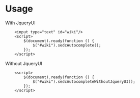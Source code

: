 # Usage


With JqueryUI

		<input type="text" id="wiki"/>
		<script>
		    $(document).ready(function () {
		        $("#wiki").sedcAutocomplete();
		    });
		</script>



Without JqueryUI


		<script>
		    $(document).ready(function () {
		        $("#wiki").sedcAutocompleteWithoutJqueryUI();
		    });
		</script>